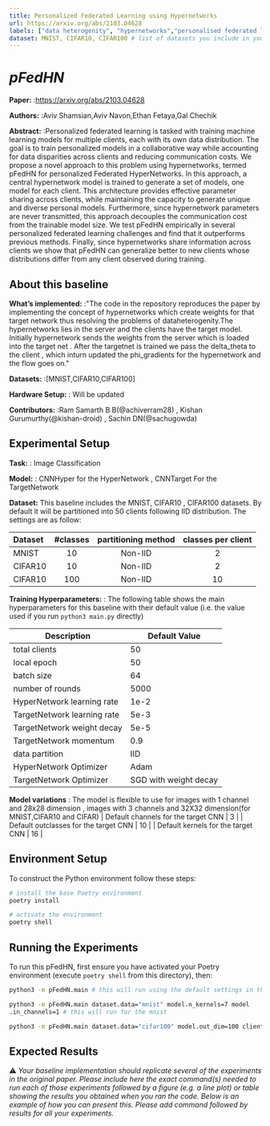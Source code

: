 ```yaml
---
title: Personalized Federated Learning using Hypernetworks
url: https://arxiv.org/abs/2103.04628
labels: ["data heterogenity", "hypernetworks","personalised federated learning",] # please add between 4 and 10 single-word (maybe two-words) labels (e.g. "system heterogeneity", "image classification", "asynchronous", "weight sharing", "cross-silo")
dataset: MNIST, CIFAR10, CIFAR100 # list of datasets you include in your baseline
---
```


# *pFedHN*



****Paper:**** :https://arxiv.org/abs/2103.04628

****Authors:**** :Aviv Shamsian,Aviv Navon,Ethan Fetaya,Gal Chechik

****Abstract:**** :Personalized federated learning is tasked with training machine learning models for multiple clients, each with its own data distribution. The goal is to train personalized models in a collaborative way while accounting for data disparities across clients and reducing communication costs. We propose a novel approach to this problem using hypernetworks, termed pFedHN for personalized Federated HyperNetworks. In this approach, a central hypernetwork model is trained to generate a set of models, one model for each client. This architecture provides effective parameter sharing across clients, while maintaining the capacity to generate unique and diverse personal models. Furthermore, since hypernetwork parameters are never transmitted, this approach decouples the communication cost from the trainable model size. We test pFedHN empirically in several personalized federated learning challenges and find that it outperforms previous methods. Finally, since hypernetworks share information across clients we show that pFedHN can generalize better to new clients whose distributions differ from any client observed during training.

## About this baseline

****What’s implemented:**** :"The code in the repository reproduces the paper by implementing the concept of hypernetworks which create weights for that target network thus resolving the problems of dataheterogenity.The hypernetworks lies in the server and the clients have the target model. Initially hypernetwork sends the weights from the server which is loaded into the target net . After the targetnet is trained we pass the delta_theta to the client , which inturn updated the phi_gradients for the hypernetwork and the flow goes on."

****Datasets:**** :[MNIST,CIFAR10,CIFAR100]

****Hardware Setup:**** : Will be updated

****Contributors:**** :Ram Samarth B B(@achiverram28) , Kishan Gurumurthy(@kishan-droid) , Sachin DN(@sachugowda)


## Experimental Setup

****Task:**** : Image Classification

****Model:**** : CNNHyper for the HyperNetwork , CNNTarget For the TargetNetwork

**Dataset:** This baseline includes the MNIST, CIFAR10 , CIFAR100 datasets. By default it will be partitioned into 50 clients following IID distribution. The settings are as follow:

| Dataset | #classes | partitioning method | classes per client |
| :------ | :---: | :---: | :---: |
| MNIST | 10 | Non-IID | 2 |
| CIFAR10 | 10 | Non-IID | 2 |
| CIFAR10 | 100 | Non-IID | 10 |


****Training Hyperparameters:**** : The following table shows the main hyperparameters for this baseline with their default value (i.e. the value used if you run `python3 main.py` directly)

| Description | Default Value |
| ----------- | ----- |
| total clients | 50 |
| local epoch | 50 |
| batch size | 64 |
| number of rounds | 5000 |
| HyperNetwork learning rate | 1e-2 |
| TargetNetwork learning rate | 5e-3 |
| TargetNetwork weight decay | 5e-5 |
| TargetNetwork momentum | 0.9 |
| data partition | IID |
| HyperNetwork Optimizer | Adam |
| TargetNetwork Optimizer | SGD with weight decay |
**Model variations** : The model is flexible to use for images with 1 channel
and 28x28 dimension , images with 3 channels and 32X32 dimension(for MNIST,CIFAR10 and CIFAR)
| Default channels for the target CNN | 3  |
| Default outclasses for the target CNN | 10 |
| Default kernels for the target CNN | 16 |



## Environment Setup


To construct the Python environment follow these steps:

```bash
# install the base Poetry environment
poetry install

# activate the environment
poetry shell
```

## Running the Experiments

To run this pFedHN, first ensure you have activated your Poetry environment (execute `poetry shell` from this directory), then:

```bash
python3 -m pFedHN.main # this will run using the default settings in the `conf/config.yaml` that is for the cifar10

python3 -m pFedHN.main dataset.data="mnist" model.n_kernels=7 model
.in_channels=1 # this will run for the mnist

python3 -m pFedHN.main dataset.data="cifar100" model.out_dim=100 client.num_classes_per_node=10 # this will run for the cifar100

```

## Expected Results

:warning: _Your baseline implementation should replicate several of the experiments in the original paper. Please include here the exact command(s) needed to run each of those experiments followed by a figure (e.g. a line plot) or table showing the results you obtained when you ran the code. Below is an example of how you can present this. Please add command followed by results for all your experiments._
